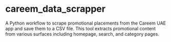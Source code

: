 # careem_data_scrapper
A Python workflow to scrape promotional placements from the Careem UAE app and save them to a CSV file. This tool extracts promotional content from various surfaces including homepage, search, and category pages.
